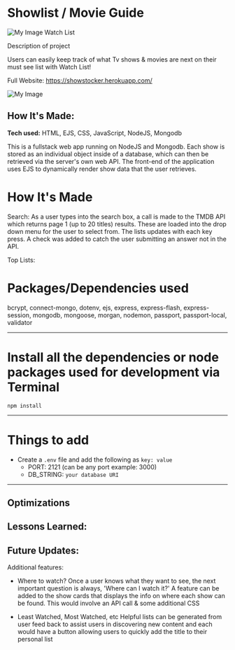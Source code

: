 # Showlist / Movie Guide

![My Image](public/assests/best-buds-logo.png) Watch List

Description of project

Users can easily keep track of what Tv shows & movies are next on their must see list with Watch List! 

Full Website: https://showstocker.herokuapp.com/

![My Image](public/assests/movies.PNG)

## How It's Made:

**Tech used:** HTML, EJS, CSS, JavaScript, NodeJS, Mongodb

This is a fullstack web app running on NodeJS and Mongodb. Each show is stored as an individual object inside of a database, which can then be retrieved via the server's own web API. The front-end of the application uses EJS to dynamically render show data that the user retrieves. 

# How It's Made

Search:
As a user types into the search box, a call is made to the TMDB API which returns page 1 (up to 20 titles) results. These are loaded into the drop down menu for the user to select from. The lists updates with each key press. A check was added to catch the user submitting an answer not in the API.

Top Lists: 


# Packages/Dependencies used 

bcrypt, connect-mongo, dotenv, ejs, express, express-flash, express-session, mongodb, mongoose, morgan, nodemon, passport, passport-local, validator

---

# Install all the dependencies or node packages used for development via Terminal

`npm install` 

---

# Things to add

- Create a `.env` file and add the following as `key: value` 
  - PORT: 2121 (can be any port example: 3000) 
  - DB_STRING: `your database URI` 
 ---

## Optimizations



## Lessons Learned:



## Future Updates:
Additional features:

- Where to watch? Once a user knows what they want to see, the next important question is always, 'Where can I watch it?' A feature can be added to the show cards that displays the info on where each show can be found. This would involve an API call & some additional CSS

- Least Watched, Most Watched, etc Helpful lists can be generated from user feed back to assist users in discovering new content and each would have a button allowing users to quickly add the title to their personal list



